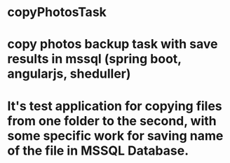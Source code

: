 # copyPhotosTask
# copy photos backup task with save results in mssql (spring boot, angularjs, sheduller)
# It's test application for copying files from one folder to the second, with some specific work for saving name of the file in MSSQL Database.
